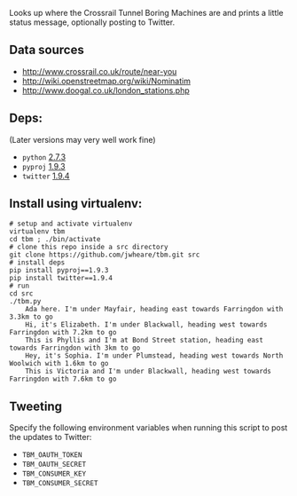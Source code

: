 Looks up where the Crossrail Tunnel Boring Machines are and prints a little status message, optionally posting to Twitter.

## Data sources
* http://www.crossrail.co.uk/route/near-you
* http://wiki.openstreetmap.org/wiki/Nominatim
* http://www.doogal.co.uk/london_stations.php

## Deps:
(Later versions may very well work fine)
* `python` [2.7.3](http://www.python.org/download/releases/2.7.3/)
 * `pyproj` [1.9.3](https://pypi.python.org/pypi/pyproj/1.9.3)
 * `twitter` [1.9.4](https://pypi.python.org/pypi/twitter/1.9.4)

## Install using virtualenv:
    # setup and activate virtualenv
    virtualenv tbm
    cd tbm ; ./bin/activate
    # clone this repo inside a src directory
    git clone https://github.com/jwheare/tbm.git src
    # install deps
    pip install pyproj==1.9.3
    pip install twitter==1.9.4
    # run
    cd src
    ./tbm.py
        Ada here. I'm under Mayfair, heading east towards Farringdon with 3.3km to go
        Hi, it's Elizabeth. I'm under Blackwall, heading west towards Farringdon with 7.2km to go
        This is Phyllis and I'm at Bond Street station, heading east towards Farringdon with 3km to go
        Hey, it's Sophia. I'm under Plumstead, heading west towards North Woolwich with 1.6km to go
        This is Victoria and I'm under Blackwall, heading west towards Farringdon with 7.6km to go

## Tweeting
Specify the following environment variables when running this script to post the updates to Twitter:

* `TBM_OAUTH_TOKEN`
* `TBM_OAUTH_SECRET`
* `TBM_CONSUMER_KEY`
* `TBM_CONSUMER_SECRET`
